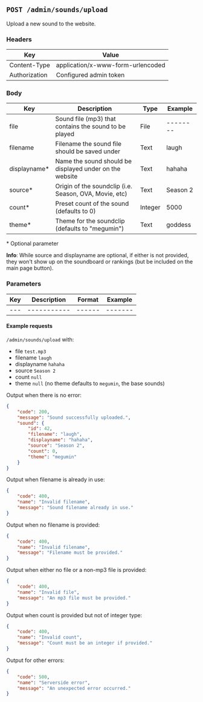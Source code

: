 ## `POST /admin/sounds/upload`

Upload a new sound to the website.

### Headers

| Key           | Value                             |
| ------------- | --------------------------------- |
| Content-Type  | application/x-www-form-urlencoded |
| Authorization | Configured admin token            |

### Body

| Key          | Description                                             | Type    | Example  |
| ------------ | ------------------------------------------------------- | ------- | -------- |
| file         | Sound file (mp3) that contains the sound to be played   | File    | -------- |
| filename     | Filename the sound file should be saved under           | Text    | laugh    |
| displayname* | Name the sound should be displayed under on the website | Text    | hahaha   |
| source*      | Origin of the soundclip (i.e. Season, OVA, Movie, etc)  | Text    | Season 2 |
| count*       | Preset count of the sound (defaults to 0)               | Integer | 5000     |
| theme*       | Theme for the soundclip (defaults to "megumin")         | Text    | goddess  |

\* Optional parameter

**Info**: While source and displayname are optional, if either is not provided, they won't show up on the soundboard or rankings (but be included on the main page button).

### Parameters

| Key | Description | Format | Example |
| --- | ----------- | ------ | ------- |
| --- | ----------- | ------ | ------- |

#### Example requests

`/admin/sounds/upload` with:
- file `test.mp3`
- filename `laugh`
- displayname `hahaha`
- source `Season 2`
- count `null`
- theme `null` (no theme defaults to `megumin`, the base sounds)

Output when there is no error:

```json
{
    "code": 200,
    "message": "Sound successfully uploaded.",
    "sound": {
        "id": 42,
        "filename": "laugh",
        "displayname": "hahaha",
        "source": "Season 2",
        "count": 0,
        "theme": "megumin"
    }
}
```

Output when filename is already in use:

```json
{
    "code": 400,
    "name": "Invalid filename",
    "message": "Sound filename already in use."
}
```

Output when no filename is provided:

```json
{
    "code": 400,
    "name": "Invalid filename",
    "message": "Filename must be provided."
}
```

Output when either no file or a non-mp3 file is provided:

```json
{
    "code": 400,
    "name": "Invalid file",
    "message": "An mp3 file must be provided."
}
```

Output when count is provided but not of integer type:

```json
{
    "code": 400,
    "name": "Invalid count",
    "message": "Count must be an integer if provided."
}
```

Output for other errors:

```json
{
    "code": 500,
    "name": "Serverside error",
    "message": "An unexpected error occurred."
}
```